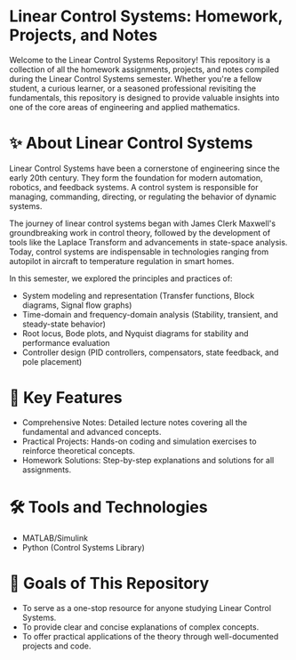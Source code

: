 # Linear Control Systems: Homework, Projects, and Notes
Welcome to the Linear Control Systems Repository! This repository is a collection of all the homework assignments, projects, and notes compiled during the Linear Control Systems semester. Whether you're a fellow student, a curious learner, or a seasoned professional revisiting the fundamentals, this repository is designed to provide valuable insights into one of the core areas of engineering and applied mathematics.
# ✨ About Linear Control Systems
Linear Control Systems have been a cornerstone of engineering since the early 20th century. They form the foundation for modern automation, robotics, and feedback systems. A control system is responsible for managing, commanding, directing, or regulating the behavior of dynamic systems.

The journey of linear control systems began with James Clerk Maxwell's groundbreaking work in control theory, followed by the development of tools like the Laplace Transform and advancements in state-space analysis. Today, control systems are indispensable in technologies ranging from autopilot in aircraft to temperature regulation in smart homes.

In this semester, we explored the principles and practices of:

- System modeling and representation (Transfer functions, Block diagrams, Signal flow graphs)
- Time-domain and frequency-domain analysis (Stability, transient, and steady-state behavior)
- Root locus, Bode plots, and Nyquist diagrams for stability and performance evaluation
- Controller design (PID controllers, compensators, state feedback, and pole placement)

# 🔑 Key Features
- Comprehensive Notes: Detailed lecture notes covering all the fundamental and advanced concepts.
- Practical Projects: Hands-on coding and simulation exercises to reinforce theoretical concepts.
- Homework Solutions: Step-by-step explanations and solutions for all assignments.

# 🛠️ Tools and Technologies
- MATLAB/Simulink
- Python (Control Systems Library)

# 🎯 Goals of This Repository
- To serve as a one-stop resource for anyone studying Linear Control Systems.
- To provide clear and concise explanations of complex concepts.
- To offer practical applications of the theory through well-documented projects and code.
